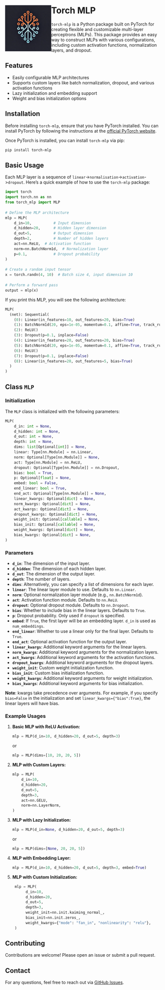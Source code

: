 # <img src="torch_mlp.png" alt="Logo" width="150" align="left"/> Torch MLP 

`torch-mlp` is a Python package built on PyTorch for creating flexible and customizable multi-layer perceptrons (MLPs). This package provides an easy way to construct MLPs with various configurations, including custom activation functions, normalization layers, and dropout.

## Features

- Easily configurable MLP architectures
- Supports custom layers like batch normalization, dropout, and various activation functions
- Lazy initialization and embedding support
- Weight and bias initialization options

## Installation

Before installing `torch-mlp`, ensure that you have PyTorch installed. You can install PyTorch by following the instructions at the [official PyTorch website](https://pytorch.org/get-started/locally/).

Once PyTorch is installed, you can install `torch-mlp` via pip:

```bash
pip install torch-mlp
```

## Basic Usage

Each MLP layer is a sequence of `linear`->`normalisation`->`activation`->`dropout`. Here’s a quick example of how to use the `torch-mlp` package:

```python
import torch
import torch.nn as nn
from torch_mlp import MLP

# Define the MLP architecture
mlp = MLP(
    d_in=10,          # Input dimension
    d_hidden=20,      # Hidden layer dimension
    d_out=5,          # Output dimension
    depth=2,          # Number of hidden layers
    act=nn.ReLU,  # Activation function
    norm=nn.BatchNorm1d,  # Normalization layer
    p=0.1,            # Dropout probability
)

# Create a random input tensor
x = torch.randn(4, 10)  # Batch size 4, input dimension 10

# Perform a forward pass
output = mlp(x)
```
If you print this MLP, you will see the following architecture:

```python
MLP(
  (net): Sequential(
    (0): Linear(in_features=10, out_features=20, bias=True)
    (1): BatchNorm1d(20, eps=1e-05, momentum=0.1, affine=True, track_running_stats=True)
    (2): ReLU()
    (3): Dropout(p=0.1, inplace=False)
    (4): Linear(in_features=20, out_features=20, bias=True)
    (5): BatchNorm1d(20, eps=1e-05, momentum=0.1, affine=True, track_running_stats=True)
    (6): ReLU()
    (7): Dropout(p=0.1, inplace=False)
    (8): Linear(in_features=20, out_features=5, bias=True)
  )
)
```

## Class `MLP`

### Initialization

The `MLP` class is initialized with the following parameters:

```python
MLP(
    d_in: int = None,
    d_hidden: int = None,
    d_out: int = None,
    depth: int = None,
    dims: list[Optional[int]] = None,
    linear: Type[nn.Module] = nn.Linear,
    norm: Optional[Type[nn.Module]] = None,
    act: Type[nn.Module] = nn.ReLU,
    dropout: Optional[Type[nn.Module]] = nn.Dropout,
    bias: bool = True,
    p: Optional[float] = None,
    embed: bool = False,
    end_linear: bool = True,
    end_act: Optional[Type[nn.Module]] = None,
    linear_kwargs: Optional[dict] = None,
    norm_kwargs: Optional[dict] = None,
    act_kwargs: Optional[dict] = None,
    dropout_kwargs: Optional[dict] = None,
    weight_init: Optional[callable] = None,
    bias_init: Optional[callable] = None,
    weight_kwargs: Optional[dict] = None,
    bias_kwargs: Optional[dict] = None,
)
```

### Parameters

- **`d_in`**: The dimension of the input layer.
- **`d_hidden`**: The dimension of each hidden layer.
- **`d_out`**: The dimension of the output layer.
- **`depth`**: The number of layers.
- **`dims`**: Alternatively, you can specify a list of dimensions for each layer.
- **`linear`**: The linear layer module to use. Defaults to `nn.Linear`.
- **`norm`**: Optional normalization layer module (e.g., `nn.BatchNorm1d`).
- **`act`**: Activation function module. Defaults to `nn.ReLU`.
- **`dropout`**: Optional dropout module. Defaults to `nn.Dropout`.
- **`bias`**: Whether to include bias in the linear layers. Defaults to `True`.
- **`p`**: Dropout probability. Only used if `dropout` is specified.
- **`embed`**: If `True`, the first layer will be an embedding layer. `d_in` is used as `num_embeddings`.
- **`end_linear`**: Whether to use a linear only for the final layer. Defaults to `True`.
- **`end_act`**: Optional activation function for the output layer.
- **`linear_kwargs`**: Additional keyword arguments for the linear layers.
- **`norm_kwargs`**: Additional keyword arguments for the normalization layers.
- **`act_kwargs`**: Additional keyword arguments for the activation functions.
- **`dropout_kwargs`**: Additional keyword arguments for the dropout layers.
- **`weight_init`**: Custom weight initialization function.
- **`bias_init`**: Custom bias initialization function.
- **`weight_kwargs`**: Additional keyword arguments for weight initialization.
- **`bias_kwargs`**: Additional keyword arguments for bias initialization.

**Note**: kwargs take precedence over arguments. For example, if you specify `bias=False` in the initialization and set `linear_kwargs={"bias":True}`, the linear layers will have bias.

### Example Usages

1. **Basic MLP with ReLU Activation:**
   ```python
   mlp = MLP(d_in=10, d_hidden=20, d_out=5, depth=3)
   ```
   or 
    ```python
    mlp = MLP(dims=[10, 20, 20, 5])
    ```

2. **MLP with Custom Layers:**
   ```python
   mlp = MLP(
       d_in=10,
       d_hidden=20,
       d_out=5,
       depth=3,
       act=nn.GELU,
       norm=nn.LayerNorm,
   )
   ```

3. **MLP with Lazy Initialization:**
   ```python
   mlp = MLP(d_in=None, d_hidden=20, d_out=5, depth=3)
   ```
   or 
    ```python
    mlp = MLP(dims=[None, 20, 20, 5])
    ```

4. **MLP with Embedding Layer:**
   ```python
   mlp = MLP(d_in=10, d_hidden=20, d_out=5, depth=3, embed=True)
   ```

5. **MLP with Custom Initialization:**
   ```python
    mlp = MLP(
         d_in=10,
         d_hidden=20,
         d_out=5,
         depth=3,
         weight_init=nn.init.kaiming_normal_,
         bias_init=nn.init.zeros_,
         weight_kwargs={"mode": "fan_in", "nonlinearity": "relu"},
    )
    ```

## Contributing

Contributions are welcome! Please open an issue or submit a pull request.

## Contact

For any questions, feel free to reach out via [GitHub Issues](https://github.com/robdhess/torch-mlp/issues).

